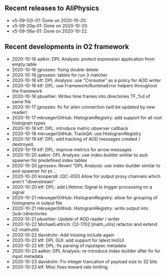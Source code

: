 ## Recent releases to AliPhysics
- v5-09-02l-01: Done on 2020-10-20.
- v5-09-20q-01: Done on 2020-10-20.
- v5-09-56a-01: Done on 2020-10-22.
## Recent developments in O2 framework
- 2020-10-16 aalkin: DPL Analysis: protect expression application from empty table
- 2020-10-16 jgrosseo: fixing double delete
- 2020-10-16 jgrosseo: tables for run 3 matcher
- 2020-10-16 ktf: DPL Analysis: use "Consume" as a policy for AOD writer
- 2020-10-16 ktf: DPL: use Framework/RuntimeError helpers throughout the framework
- 2020-10-16 pbuehler: Writes time frames into directories TF_%d of same file
- 2020-10-17 jgrosseo: fix for alien connection (will be updated by new reader)
- 2020-10-17 mkruegerGitHub: HistogramRegistry: add support for all root histogram types
- 2020-10-18 ktf: DPL: introduce metric observer callback
- 2020-10-18 mkruegerGitHub: TrackQA: use HistogramRegistry
- 2020-10-19 ktf: DPL: add tracking of AOD messages created / destroyed.
- 2020-10-19 ktf: DPL: improve metrics for arrow messages
- 2020-10-20 aalkin: DPL Analysis: use index-builder similar to aod-spawner for predefined index tables
- 2020-10-20 jgrosseo: Revert "DPL Analysis: use index-builder similar to aod-spawner for pr…
- 2020-10-20 knopers8: [QC-450] Allow for output proxy channels which aren't "downstream"
- 2020-10-20 ktf: DPL: add Lifetime::Signal to trigger processing on a signal
- 2020-10-21 mkruegerGitHub: HistogramRegistry: allow for grouping of histograms in output file
- 2020-10-21 mkruegerGitHub: HistogramRegistry: write output into (sub-)directories
- 2020-10-21 pbuehler: Update of AOD reader / writer
- 2020-10-22 MichaelLettrich: O2-1702 [math_utils] refactor and extend o2::mathutils
- 2020-10-22 davidrohr: Add missing include again
- 2020-10-22 ktf: DPL GUI: add support for latest ImGUI
- 2020-10-22 ktf: DPL: fix parsing of inputspec metadata
- 2020-10-23 aalkin: DPL Analysis: re-introduce index-builder after fix for input metadata
- 2020-10-23 davidrohr: Fix integer trancation of payload size to 32 bits
- 2020-10-23 ktf: Misc fixes toward rate limiting
